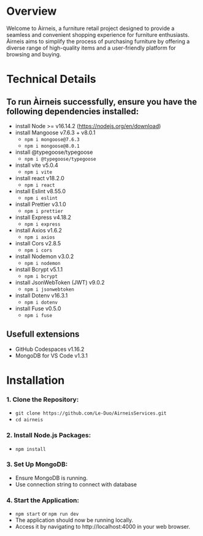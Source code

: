 # Overview
Welcome to Àirneis, a furniture retail project designed to provide a seamless and convenient shopping experience for furniture enthusiasts. 
Àirneis aims to simplify the process of purchasing furniture by offering a diverse range of high-quality items and a user-friendly platform for browsing and buying.


# Technical Details
## To run Àirneis successfully, ensure you have the following dependencies installed:

* install Node >= v16.14.2 (https://nodejs.org/en/download)
* install Mangoose v7.6.3 + v8.0.1
  	* ```npm i mongoose@7.6.3```
  	* ```npm i mongoose@8.0.1```
* install @typegoose/typegoose
    * ```npm i @typegoose/typegoose```
* install vite v5.0.4
    * ```npm i vite```
* install react v18.2.0
    * ```npm i react```
* install Eslint v8.55.0
    * ```npm i eslint```
* install Prettier v3.1.0
    * ```npm i prettier```
* install Express v4.18.2
    * ```npm i express```
* install Axios v1.6.2
    * ```npm i axios```
* install Cors v2.8.5
    * ```npm i cors```
* install Nodemon v3.0.2
    * ```npm i nodemon```
* install Bcrypt v5.1.1
    * ```npm i bcrypt```
* install JsonWebToken (JWT) v9.0.2
    * ```npm i jsonwebtoken```
* install Dotenv v16.3.1
    * ```npm i dotenv```
* install Fuse v0.5.0
    * ```npm i fuse```
 
## Usefull extensions

* GitHub Codespaces v1.16.2
* MongoDB for VS Code v1.3.1

# Installation

### 1. Clone the Repository:
  * ```git clone https://github.com/Le-Duo/AirneisServices.git```
  * ```cd airneis```
 
### 2. Install Node.js Packages:
  * ```npm install```
    
### 3. Set Up MongoDB:
  * Ensure MongoDB is running.
  * Use connection string to connect with database

### 4. Start the Application:
  * ```npm start``` or ```npm run dev```
  * The application should now be running locally.
  * Access it by navigating to http://localhost:4000 in your web browser.
